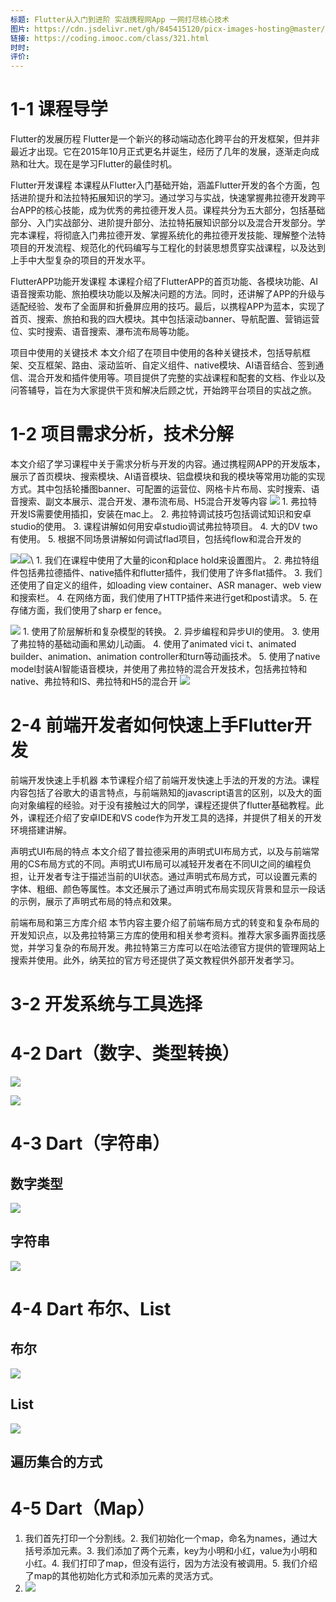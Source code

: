 ```yaml
---
标题: Flutter从入门到进阶 实战携程网App 一网打尽核心技术
图片: https://cdn.jsdelivr.net/gh/845415120/picx-images-hosting@master/image.4n7g0456uv.webp
链接: https://coding.imooc.com/class/321.html
时时: 
评价:
---
```

# 1-1 课程导学
Flutter的发展历程 Flutter是一个新兴的移动端动态化跨平台的开发框架，但并非最近才出现。它在2015年10月正式更名并诞生，经历了几年的发展，逐渐走向成熟和壮大。现在是学习Flutter的最佳时机。

Flutter开发课程 本课程从Flutter入门基础开始，涵盖Flutter开发的各个方面，包括进阶提升和法拉特拓展知识的学习。通过学习与实战，快速掌握弗拉德开发跨平台APP的核心技能，成为优秀的弗拉德开发人员。课程共分为五大部分，包括基础部分、入门实战部分、进阶提升部分、法拉特拓展知识部分以及混合开发部分。学完本课程，将彻底入门弗拉德开发、掌握系统化的弗拉德开发技能、理解整个法特项目的开发流程、规范化的代码编写与工程化的封装思想贯穿实战课程，以及达到上手中大型复杂的项目的开发水平。

FlutterAPP功能开发课程 本课程介绍了FlutterAPP的首页功能、各模块功能、AI语音搜索功能、旅拍模块功能以及解决问题的方法。同时，还讲解了APP的升级与适配经验、发布了全面屏和折叠屏应用的技巧。最后，以携程APP为蓝本，实现了首页、搜索、旅拍和我的四大模块。其中包括滚动banner、导航配置、营销运营位、实时搜索、语音搜索、瀑布流布局等功能。

项目中使用的关键技术 本文介绍了在项目中使用的各种关键技术，包括导航框架、交互框架、路由、滚动监听、自定义组件、native模块、AI语音结合、签到通信、混合开发和插件使用等。项目提供了完整的实战课程和配套的文档、作业以及问答辅导，旨在为大家提供干货和解决后顾之忧，开始跨平台项目的实战之旅。

# 1-2 项目需求分析，技术分解

本文介绍了学习课程中关于需求分析与开发的内容。通过携程网APP的开发版本，展示了首页模块、搜索模块、AI语音模块、铝盘模块和我的模块等常用功能的实现方式。其中包括轮播图banner、可配置的运营位、网格卡片布局、实时搜索、语音搜索、副文本展示、混合开发、瀑布流布局、H5混合开发等内容
![](https://tingwu.aliyun.com/api/lab/get/v2/zj78qpk87vo9xdpa/7202239.png) 1. 弗拉特开发IS需要使用插扣，安装在mac上。 2. 弗拉特调试技巧包括调试知识和安卓studio的使用。 3. 课程讲解如何用安卓studio调试弗拉特项目。 4. 大的DV two有使用。 5. 根据不同场景讲解如何调试flad项目，包括纯flow和混合开发的


![](https://tingwu.aliyun.com/api/lab/get/v2/zj78qpk87vo9xdpa/7202241.png)![](https://tingwu.aliyun.com/api/lab/get/v2/zj78qpk87vo9xdpa/7202243.png)\ 1. 我们在课程中使用了大量的icon和place hold来设置图片。 2. 弗拉特组件包括弗拉德插件、native插件和flutter插件，我们使用了许多flat插件。 3. 我们还使用了自定义的组件，如loading view container、ASR manager、web view和搜索栏。 4. 在网络方面，我们使用了HTTP插件来进行get和post请求。 5. 在存储方面，我们使用了sharp er fence。


![](https://tingwu.aliyun.com/api/lab/get/v2/zj78qpk87vo9xdpa/7202244.png) 1. 使用了阶层解析和复杂模型的转换。 2. 异步编程和异步UI的使用。 3. 使用了弗拉特的基础动画和黑幼儿动画。 4. 使用了animated vici t、animated builder、animation、animation controller和turn等动画技术。 5. 使用了native model封装AI智能语音模块，并使用了弗拉特的混合开发技术，包括弗拉特和native、弗拉特和IS、弗拉特和H5的混合开
![](Pasted%20image%2020240229172413.png)

# 2-4 前端开发者如何快速上手Flutter开发

前端开发快速上手机器 本节课程介绍了前端开发快速上手法的开发的方法。课程内容包括了谷歌大的语言特点，与前端熟知的javascript语言的区别，以及大的面向对象编程的经验。对于没有接触过大的同学，课程还提供了flutter基础教程。此外，课程还介绍了安卓IDE和VS code作为开发工具的选择，并提供了相关的开发环境搭建讲解。

声明式UI布局的特点 本文介绍了普拉德采用的声明式UI布局方式，以及与前端常用的CS布局方式的不同。声明式UI布局可以减轻开发者在不同UI之间的编程负担，让开发者专注于描述当前的UI状态。通过声明式布局方式，可以设置元素的字体、粗细、颜色等属性。本文还展示了通过声明式布局实现灰背景和显示一段话的示例，展示了声明式布局的特点和效果。

前端布局和第三方库介绍 本节内容主要介绍了前端布局方式的转变和复杂布局的开发知识点，以及弗拉特第三方库的使用和相关参考资料。推荐大家多画界面找感觉，并学习复杂的布局开发。弗拉特第三方库可以在哈法德官方提供的管理网站上搜索并使用。此外，纳芙拉的官方号还提供了英文教程供外部开发者学习。

# 3-2 开发系统与工具选择



# 4-2 Dart（数字、类型转换）

![](Pasted%20image%2020240229173803.png)

![](Pasted%20image%2020240229173744.png)

# 4-3 Dart（字符串）
## 数字类型
![](Pasted%20image%2020240229172924.png)
## 字符串
![](Pasted%20image%2020240229172940.png)

# 4-4 Dart 布尔、List
## 布尔
![](Pasted%20image%2020240229173457.png)
## List
![](Pasted%20image%2020240229173514.png)
## 遍历集合的方式
# 4-5 Dart（Map）
1. 我们首先打印一个分割线。2. 我们初始化一个map，命名为names，通过大括号添加元素。3. 我们添加了两个元素，key为小明和小红，value为小明和小红。4. 我们打印了map，但没有运行，因为方法没有被调用。5. 我们介绍了map的其他初始化方式和添加元素的灵活方式。
2. ![](Pasted%20image%2020240229173342.png)